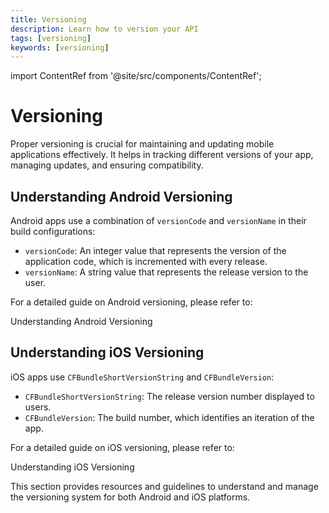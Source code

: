 ```yaml
---
title: Versioning
description: Learn how to version your API
tags: [versioning]
keywords: [versioning]
---
```


import ContentRef from '@site/src/components/ContentRef';

# Versioning

Proper versioning is crucial for maintaining and updating mobile applications effectively. It helps in tracking different versions of your app, managing updates, and ensuring compatibility.

## Understanding Android Versioning

Android apps use a combination of `versionCode` and `versionName` in their build configurations:

- `versionCode`: An integer value that represents the version of the application code, which is incremented with every release.
- `versionName`: A string value that represents the release version to the user.

For a detailed guide on Android versioning, please refer to:

<ContentRef url="/versioning/android-version">
  Understanding Android Versioning
</ContentRef>

## Understanding iOS Versioning

iOS apps use `CFBundleShortVersionString` and `CFBundleVersion`:

- `CFBundleShortVersionString`: The release version number displayed to users.
- `CFBundleVersion`: The build number, which identifies an iteration of the app.

For a detailed guide on iOS versioning, please refer to:

<ContentRef url="/versioning/ios-version">
  Understanding iOS Versioning
</ContentRef>

This section provides resources and guidelines to understand and manage the versioning system for both Android and iOS platforms.
